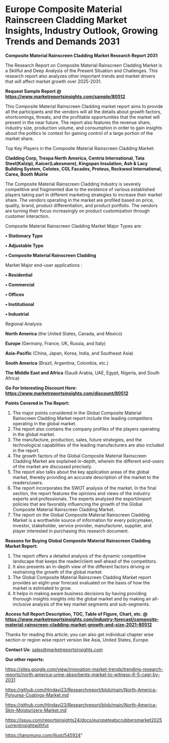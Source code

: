 # Europe Composite Material Rainscreen Cladding Market Insights, Industry Outlook, Growing Trends and Demands 2031

<strong>Composite Material Rainscreen Cladding Market Research Report 2031</strong>

The Research Report on Composite Material Rainscreen Cladding Market is a Skillful and Deep Analysis of the Present Situation and Challenges. This research report also analyzes other important trends and market drivers that will affect market growth over 2025-2031.

<strong>Request Sample Report @ <a href=https://www.marketreportsinsights.com/sample/80512>https://www.marketreportsinsights.com/sample/80512</a></strong>

This Composite Material Rainscreen Cladding market report aims to provide all the participants and the vendors will all the details about growth factors, shortcomings, threats, and the profitable opportunities that the market will present in the near future. The report also features the revenue share, industry size, production volume, and consumption in order to gain insights about the politics to contest for gaining control of a large portion of the market share.

Top Key Players in the Composite Material Rainscreen Cladding Market:

<strong>Cladding Corp, Trespa North America, Centria International, Tata Steel(Kalzip), Kaicer(Lakesmere), Kingspan Insulation, Ash & Lacy Building System, Celotex, CGL Facades, Proteus, Rockwool International, Carea, Booth Muirie</strong>

The Composite Material Rainscreen Cladding Industry is severely competitive and fragmented due to the existence of various established players taking part in different marketing strategies to increase their market share. The vendors operating in the market are profiled based on price, quality, brand, product differentiation, and product portfolio. The vendors are turning their focus increasingly on product customization through customer interaction.

Composite Material Rainscreen Cladding Market Major Types are:

<strong>• Stationary Type

• Adjustable Type

• Composite Material Rainscreen Cladding</strong>

Market Major end-user applications :

<strong>• Residential

• Commercial

• Offices

• Institutional

• Industrial</strong>

Regional Analysis

</u><strong><b>North America</b></strong> (the United States, Canada, and Mexico)

<strong><b>Europe </b></strong>(Germany, France, UK, Russia, and Italy)

<strong><b>Asia-Pacific</b></strong> (China, Japan, Korea, India, and Southeast Asia)

<strong><b>South America</b></strong> (Brazil, Argentina, Colombia, etc.)

<strong><b>The Middle East and Africa</b></strong> (Saudi Arabia, UAE, Egypt, Nigeria, and South Africa)

<strong>Go For Interesting Discount Here: <a href=https://www.marketreportsinsights.com/discount/80512>https://www.marketreportsinsights.com/discount/80512</a></strong>

<strong>Points Covered in The Report:</strong>
<ol>
  <li>The major points considered in the Global Composite Material Rainscreen Cladding Market report include the leading competitors operating in the global market.</li>
  <li>The report also contains the company profiles of the players operating in the global market.</li>
  <li>The manufacture, production, sales, future strategies, and the technological capabilities of the leading manufacturers are also included in the report.</li>
  <li>The growth factors of the Global Composite Material Rainscreen Cladding Market are explained in-depth, wherein the different end-users of the market are discussed precisely.</li>
  <li>The report also talks about the key application areas of the global market, thereby providing an accurate description of the market to the readers/users.</li>
  <li>The report incorporates the SWOT analysis of the market. In the final section, the report features the opinions and views of the industry experts and professionals. The experts analyzed the export/import policies that are favorably influencing the growth of the Global Composite Material Rainscreen Cladding Market.</li>
  <li>The report on the Global Composite Material Rainscreen Cladding Market is a worthwhile source of information for every policymaker, investor, stakeholder, service provider, manufacturer, supplier, and player interested in purchasing this research document.</li>
</ol>
<strong>Reasons for Buying Global Composite Material Rainscreen Cladding Market Report:</strong>

<ol>
  <li>The report offers a detailed analysis of the dynamic competitive landscape that keeps the reader/client well ahead of the competitors.</li>
  <li>It also presents an in-depth view of the different factors driving or restraining the growth of the global market.</li>
  <li>The Global Composite Material Rainscreen Cladding Market report provides an eight-year forecast evaluated on the basis of how the market is estimated to grow.</li>
  <li>It helps in making aware business decisions by having providing thorough insights insights into the global market and by making an all-inclusive analysis of the key market segments and sub-segments.</li>
</ol>
<strong>Access full Report Description, TOC, Table of Figure, Chart, etc. @ <a href=https://www.marketreportsinsights.com/industry-forecast/composite-material-rainscreen-cladding-market-growth-and-size-2021-80512>https://www.marketreportsinsights.com/industry-forecast/composite-material-rainscreen-cladding-market-growth-and-size-2021-80512</a></strong>


Thanks for reading this article; you can also get individual chapter wise section or region wise report version like Asia, United States, Europe.

<strong>Contact Us:</strong>
sales@marketreportsinsights.com

<strong>Our other reports:</strong>

<a href=https://sites.google.com/view/innovation-market-trends/trending-research-reports/north-america-urine-absorbents-market-to-witness-6-5-cagr-by-2031>https://sites.google.com/view/innovation-market-trends/trending-research-reports/north-america-urine-absorbents-market-to-witness-6-5-cagr-by-2031</a>

<a href=https://github.com/Hindavi23/Researchreport/blob/main/North-America-Polyurea-Coatings-Market.md>https://github.com/Hindavi23/Researchreport/blob/main/North-America-Polyurea-Coatings-Market.md</a>

<a href=https://github.com/Hindavi23/Researchreport/blob/main/North-America-Skin-Moisturizers-Market.md>https://github.com/Hindavi23/Researchreport/blob/main/North-America-Skin-Moisturizers-Market.md</a>

<a href=https://issuu.com/reportsinsights24/docs/europeteatscrubbersmarket2025currentinsightwithfut>https://issuu.com/reportsinsights24/docs/europeteatscrubbersmarket2025currentinsightwithfut</a>

<a href=https://tanomuno.com/illust/545924>https://tanomuno.com/illust/545924</a>"
